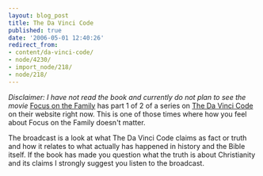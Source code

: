 ```yaml
---
layout: blog_post
title: The Da Vinci Code
published: true
date: '2006-05-01 12:40:26'
redirect_from:
- content/da-vinci-code/
- node/4230/
- import_node/218/
- node/218/
---
```


*Disclaimer: I have not read the book and currently do not plan to see the movie* [Focus on the Family](http://family.org) has part 1 of 2 of a series on [The Da Vinci Code](http://www.family.org/fmedia/broadcast/a0039965.cfm) on their website right now. This is one of those times where how you feel about Focus on the Family doesn't matter. 

The broadcast is a look at what The Da Vinci Code claims as fact or truth and how it relates to what actually has happened in history and the Bible itself. If the book has made you question what the truth is about Christianity and its claims I strongly suggest you listen to the broadcast.
